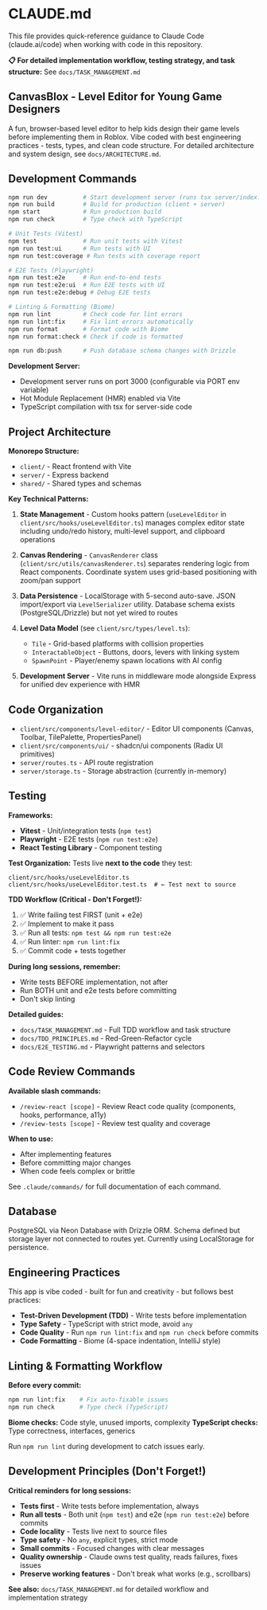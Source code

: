 # CLAUDE.md

This file provides quick-reference guidance to Claude Code (claude.ai/code) when working with code in this repository.

**📋 For detailed implementation workflow, testing strategy, and task structure:** See `docs/TASK_MANAGEMENT.md`

## CanvasBlox - Level Editor for Young Game Designers

A fun, browser-based level editor to help kids design their game levels before implementing them in Roblox. Vibe coded with best engineering practices - tests, types, and clean code structure. For detailed architecture and system design, see `docs/ARCHITECTURE.md`.

## Development Commands

```bash
npm run dev          # Start development server (runs tsx server/index.ts)
npm run build        # Build for production (client + server)
npm start            # Run production build
npm run check        # Type check with TypeScript

# Unit Tests (Vitest)
npm test             # Run unit tests with Vitest
npm run test:ui      # Run tests with UI
npm run test:coverage # Run tests with coverage report

# E2E Tests (Playwright)
npm run test:e2e     # Run end-to-end tests
npm run test:e2e:ui  # Run E2E tests with UI
npm run test:e2e:debug # Debug E2E tests

# Linting & Formatting (Biome)
npm run lint         # Check code for lint errors
npm run lint:fix     # Fix lint errors automatically
npm run format       # Format code with Biome
npm run format:check # Check if code is formatted

npm run db:push      # Push database schema changes with Drizzle
```

**Development Server:**
- Development server runs on port 3000 (configurable via PORT env variable)
- Hot Module Replacement (HMR) enabled via Vite
- TypeScript compilation with tsx for server-side code

## Project Architecture

**Monorepo Structure:**
- `client/` - React frontend with Vite
- `server/` - Express backend
- `shared/` - Shared types and schemas

**Key Technical Patterns:**

1. **State Management** - Custom hooks pattern (`useLevelEditor` in `client/src/hooks/useLevelEditor.ts`) manages complex editor state including undo/redo history, multi-level support, and clipboard operations

2. **Canvas Rendering** - `CanvasRenderer` class (`client/src/utils/canvasRenderer.ts`) separates rendering logic from React components. Coordinate system uses grid-based positioning with zoom/pan support

3. **Data Persistence** - LocalStorage with 5-second auto-save. JSON import/export via `LevelSerializer` utility. Database schema exists (PostgreSQL/Drizzle) but not yet wired to routes

4. **Level Data Model** (see `client/src/types/level.ts`):
   - `Tile` - Grid-based platforms with collision properties
   - `InteractableObject` - Buttons, doors, levers with linking system
   - `SpawnPoint` - Player/enemy spawn locations with AI config

5. **Development Server** - Vite runs in middleware mode alongside Express for unified dev experience with HMR

## Code Organization

- `client/src/components/level-editor/` - Editor UI components (Canvas, Toolbar, TilePalette, PropertiesPanel)
- `client/src/components/ui/` - shadcn/ui components (Radix UI primitives)
- `server/routes.ts` - API route registration
- `server/storage.ts` - Storage abstraction (currently in-memory)

## Testing

**Frameworks:**
- **Vitest** - Unit/integration tests (`npm test`)
- **Playwright** - E2E tests (`npm run test:e2e`)
- **React Testing Library** - Component testing

**Test Organization:**
Tests live **next to the code** they test:
```
client/src/hooks/useLevelEditor.ts
client/src/hooks/useLevelEditor.test.ts  # ← Test next to source
```

**TDD Workflow (Critical - Don't Forget!):**
1. ✅ Write failing test FIRST (unit + e2e)
2. ✅ Implement to make it pass
3. ✅ Run all tests: `npm test && npm run test:e2e`
4. ✅ Run linter: `npm run lint:fix`
5. ✅ Commit code + tests together

**During long sessions, remember:**
- Write tests BEFORE implementation, not after
- Run BOTH unit and e2e tests before committing
- Don't skip linting

**Detailed guides:**
- `docs/TASK_MANAGEMENT.md` - Full TDD workflow and task structure
- `docs/TDD_PRINCIPLES.md` - Red-Green-Refactor cycle
- `docs/E2E_TESTING.md` - Playwright patterns and selectors

## Code Review Commands

**Available slash commands:**
- `/review-react [scope]` - Review React code quality (components, hooks, performance, a11y)
- `/review-tests [scope]` - Review test quality and coverage

**When to use:**
- After implementing features
- Before committing major changes
- When code feels complex or brittle

See `.claude/commands/` for full documentation of each command.

## Database

PostgreSQL via Neon Database with Drizzle ORM. Schema defined but storage layer not connected to routes yet. Currently using LocalStorage for persistence.

## Engineering Practices

This app is vibe coded - built for fun and creativity - but follows best practices:

- **Test-Driven Development (TDD)** - Write tests before implementation
- **Type Safety** - TypeScript with strict mode, avoid `any`
- **Code Quality** - Run `npm run lint:fix` and `npm run check` before commits
- **Code Formatting** - Biome (4-space indentation, IntelliJ style)

## Linting & Formatting Workflow

**Before every commit:**
```bash
npm run lint:fix    # Fix auto-fixable issues
npm run check       # Type check (TypeScript)
```

**Biome checks:** Code style, unused imports, complexity
**TypeScript checks:** Type correctness, interfaces, generics

Run `npm run lint` during development to catch issues early.

## Development Principles (Don't Forget!)

**Critical reminders for long sessions:**
- **Tests first** - Write tests before implementation, always
- **Run all tests** - Both unit (`npm test`) and e2e (`npm run test:e2e`) before commits
- **Code locality** - Tests live next to source files
- **Type safety** - No `any`, explicit types, strict mode
- **Small commits** - Focused changes with clear messages
- **Quality ownership** - Claude owns test quality, reads failures, fixes issues
- **Preserve working features** - Don't break what works (e.g., scrollbars)

**See also:** `docs/TASK_MANAGEMENT.md` for detailed workflow and implementation strategy
